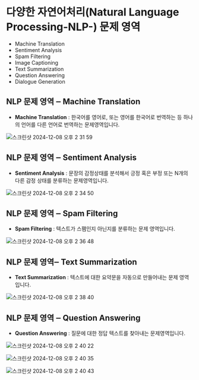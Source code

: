 # 다양한 자연어처리(Natural Language Processing-NLP-) 문제 영역
- Machine Translation
- Sentiment Analysis
- Spam Filtering
- Image Captioning
- Text Summarization
- Question Answering
- Dialogue Generation

## NLP 문제 영역 ‒ Machine Translation

- **Machine Translation** : 한국어를 영어로, 또는 영어를 한국어로 번역하는 등 하나의 언어를 다른 언어로 번역하는 문제영역입니다.

![스크린샷 2024-12-08 오후 2 31 59](https://github.com/user-attachments/assets/bf1584d1-e26d-46f8-8724-c4324f3aecaf)

## NLP 문제 영역 ‒ Sentiment Analysis

- **Sentiment Analysis** : 문장의 감정상태를 분석해서 긍정 혹은 부정 또는 N개의 다른 감정 상태를 분류하는 문제영역입니다.

![스크린샷 2024-12-08 오후 2 34 50](https://github.com/user-attachments/assets/9b59f3c5-42a7-4878-978b-c18793f48519)

## NLP 문제 영역 ‒ Spam Filtering

- **Spam Filtering** : 텍스트가 스팸인지 아닌지를 분류하는 문제 영역입니다.

![스크린샷 2024-12-08 오후 2 36 48](https://github.com/user-attachments/assets/6d83aa08-e53b-475e-9fc0-36d037fb0534)

## NLP 문제 영역‒ Text Summarization

- **Text Summarization** : 텍스트에 대한 요약문을 자동으로 만들어내는 문제 영역입니다.

![스크린샷 2024-12-08 오후 2 38 40](https://github.com/user-attachments/assets/9bc1e074-c608-4839-9054-487aba7d21bf)

## NLP 문제 영역 ‒ Question Answering

- **Question Answering** : 질문에 대한 정답 텍스트를 찾아내는 문제영역입니다.

![스크린샷 2024-12-08 오후 2 40 22](https://github.com/user-attachments/assets/0bf4c0eb-5033-45df-9a29-2023b7b485ec)


![스크린샷 2024-12-08 오후 2 40 35](https://github.com/user-attachments/assets/39d20092-2a3b-4c54-9581-3096c699ee54)


![스크린샷 2024-12-08 오후 2 40 43](https://github.com/user-attachments/assets/600a2d7c-b635-4eca-89bc-7553e70ceb04)







